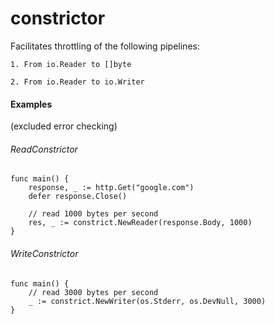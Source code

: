 # constrictor

Facilitates throttling of the following pipelines:

    1. From io.Reader to []byte
    
    2. From io.Reader to io.Writer

#### Examples
(excluded error checking)

###### ReadConstrictor
```
func main() {
    response, _ := http.Get("google.com")
    defer response.Close()

    // read 1000 bytes per second
    res, _ := constrict.NewReader(response.Body, 1000)
}
```

###### WriteConstrictor
```
func main() {
    // read 3000 bytes per second
    _ := constrict.NewWriter(os.Stderr, os.DevNull, 3000)
}
```
